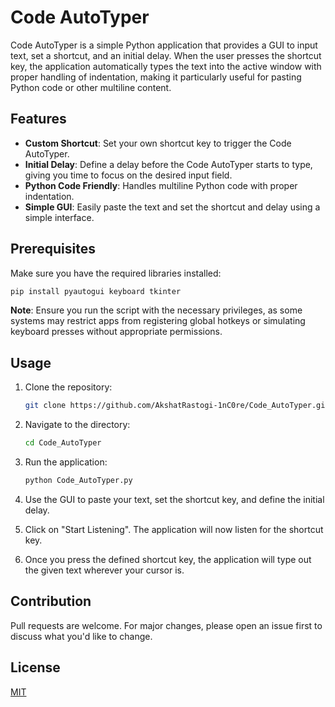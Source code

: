 # Code AutoTyper

Code AutoTyper is a simple Python application that provides a GUI to input text, set a shortcut, and an initial delay. When the user presses the shortcut key, the application automatically types the text into the active window with proper handling of indentation, making it particularly useful for pasting Python code or other multiline content.

## Features

- **Custom Shortcut**: Set your own shortcut key to trigger the Code AutoTyper.
- **Initial Delay**: Define a delay before the Code AutoTyper starts to type, giving you time to focus on the desired input field.
- **Python Code Friendly**: Handles multiline Python code with proper indentation.
- **Simple GUI**: Easily paste the text and set the shortcut and delay using a simple interface.

## Prerequisites

Make sure you have the required libraries installed:

```bash
pip install pyautogui keyboard tkinter
```

**Note**: Ensure you run the script with the necessary privileges, as some systems may restrict apps from registering global hotkeys or simulating keyboard presses without appropriate permissions.

## Usage

1. Clone the repository:
   ```bash
   git clone https://github.com/AkshatRastogi-1nC0re/Code_AutoTyper.git
   ```

2. Navigate to the directory:
   ```bash
   cd Code_AutoTyper
   ```

3. Run the application:
   ```bash
   python Code_AutoTyper.py
   ```

4. Use the GUI to paste your text, set the shortcut key, and define the initial delay.

5. Click on "Start Listening". The application will now listen for the shortcut key.

6. Once you press the defined shortcut key, the application will type out the given text wherever your cursor is.

## Contribution

Pull requests are welcome. For major changes, please open an issue first to discuss what you'd like to change.

## License

[MIT](https://choosealicense.com/licenses/mit/)
